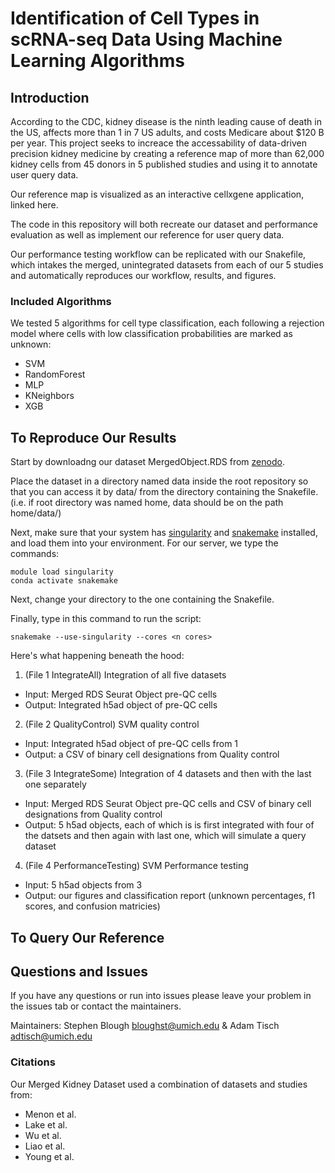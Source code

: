 # Identification of Cell Types in scRNA-seq Data Using Machine Learning Algorithms

## Introduction
According to the CDC, kidney disease is the ninth leading cause of death in the US, affects more than 1 in 7 US adults, and costs Medicare about $120 B per year. This project seeks to increace the accessability of data-driven precision kidney medicine by creating a reference map of more than 62,000 kidney cells from 45 donors in 5 published studies and using it to annotate user query data. 

Our reference map is visualized as an interactive cellxgene application, linked here.

The code in this repository will both recreate our dataset and performance evaluation as well as implement our reference for user query data.

Our performance testing workflow can be replicated with our Snakefile, which intakes the merged, unintegrated datasets from each of our 5 studies and automatically reproduces our workflow, results, and figures. 

### Included Algorithms
We tested 5 algorithms for cell type classification, each following a rejection model where cells with low classification probabilities are marked as unknown:
- SVM
- RandomForest
- MLP
- KNeighbors
- XGB

## To Reproduce Our Results

Start by downloadng our dataset MergedObject.RDS from [zenodo](https://zenodo.org/record/4671060#.YG5Dby1h0YI).

Place the dataset in a directory named data inside the root repository so that you can access it by data/ from the directory containing the Snakefile. (i.e. if root directory was named home, data should be on the path home/data/)

Next, make sure that your system has [singularity](https://sylabs.io/guides/3.0/user-guide/installation.html) and [snakemake](https://snakemake.readthedocs.io/en/stable/getting_started/installation.html) installed, and load them into your environment. For our server, we type the commands: 
```
module load singularity 
conda activate snakemake
```
Next, change your directory to the one containing the Snakefile.

Finally, type in this command to run the script: 
```
snakemake --use-singularity --cores <n cores>
```
Here's what happening beneath the hood:
1. (File 1 IntegrateAll) Integration of all five datasets
* Input: Merged RDS Seurat Object pre-QC cells
* Output: Integrated h5ad object of pre-QC cells
2. (File 2 QualityControl) SVM quality control
* Input: Integrated h5ad object of pre-QC cells from 1
* Output: a CSV of binary cell designations from Quality control
3. (File 3 IntegrateSome) Integration of 4 datasets and then with the last one separately
* Input: Merged RDS Seurat Object pre-QC cells and CSV of binary cell designations from Quality control
* Output: 5 h5ad objects, each of which is is first integrated with four of the datsets and then again with last one, which will simulate a query dataset
4. (File 4 PerformanceTesting) SVM Performance testing
* Input: 5 h5ad objects from 3
* Output: our figures and classification report (unknown percentages, f1 scores, and confusion matricies)

## To Query Our Reference




## Questions and Issues
If you have any questions or run into issues please leave your problem in the issues tab or contact the maintainers.

Maintainers: Stephen Blough <bloughst@umich.edu> & Adam Tisch <adtisch@umich.edu>

### Citations
Our Merged Kidney Dataset used a combination of datasets and studies from:
- Menon et al.
- Lake et al.
- Wu et al.
- Liao et al.
- Young et al.


